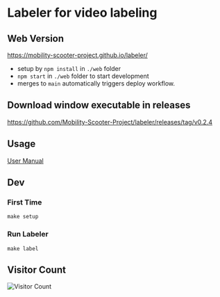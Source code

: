 # Labeler for video labeling
## Web Version
https://mobility-scooter-project.github.io/labeler/
- setup by `npm install` in `./web` folder
- `npm start` in `./web` folder to start development
- merges to `main` automatically triggers deploy workflow.

## Download window executable in releases
https://github.com/Mobility-Scooter-Project/labeler/releases/tag/v0.2.4
## Usage
[User Manual](./docs.md)
## Dev
### First Time
```
make setup
```
### Run Labeler
```
make label
```

## Visitor Count
![Visitor Count](https://profile-counter.glitch.me/huangruoqi/count.svg)
